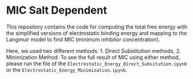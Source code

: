 # **MIC Salt Dependent**

This repository contains the code for computing the total free energy with the simplified versions of electrostatic binding energy and mapping to the Langmuir model to find MIC (minimum inhibitor concentration). 

Here, we used two different methods: 1. Direct Substitution methods, 2. Minimization Method. 
To see the full result of MIC using either method, please run the file of the `Electrostatic_Energy_Direct_Subsitution.ipynb` or the `Electrostatic_Energy_Minimization.ipynb`. 

